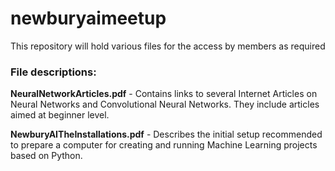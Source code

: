 # newburyaimeetup
This repository will hold various files for the access by members as required
### File descriptions:
**NeuralNetworkArticles.pdf** - Contains links to several Internet Articles on Neural Networks and Convolutional Neural Networks. They include articles aimed at beginner level.

**NewburyAITheInstallations.pdf** - Describes the initial setup recommended to prepare a computer for creating and running Machine Learning projects based on Python.
